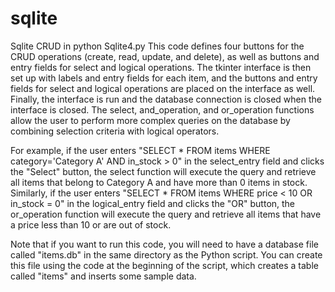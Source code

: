# sqlite
Sqlite CRUD in python
Sqlite4.py
This code defines four buttons for the CRUD operations (create, read, update, and delete), as well as buttons and entry fields for select and logical operations. The tkinter interface is then set up with labels and entry fields for each item, and the buttons and entry fields for select and logical operations are placed on the interface as well. Finally, the interface is run and the database connection is closed when the interface is closed.
The select, and_operation, and or_operation functions allow the user to perform more complex queries on the database by combining selection criteria with logical operators.

For example, if the user enters "SELECT * FROM items WHERE category='Category A' AND in_stock > 0" in the select_entry field and clicks the "Select" button, the select function will execute the query and retrieve all items that belong to Category A and have more than 0 items in stock.
Similarly, if the user enters "SELECT * FROM items WHERE price < 10 OR in_stock = 0" in the logical_entry field and clicks the "OR" button, the or_operation function will execute the query and retrieve all items that have a price less than 10 or are out of stock.

Note that if you want to run this code, you will need to have a database file called "items.db" in the same directory as the Python script. You can create this file using the code at the beginning of the script, which creates a table called "items" and inserts some sample data.
